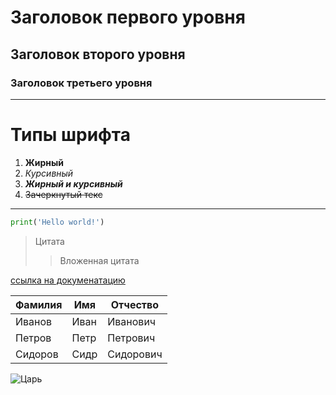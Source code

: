 # Заголовок первого уровня
## Заголовок второго уровня
### Заголовок третьего уровня


---
# Типы шрифта
1. __Жирный__
2. _Курсивный_
3. ___Жирный и курсивный___
4. ~~Зачеркнутый текс~~
---

``` python
print('Hello world!')
```

>Цитата
> >Вложенная цитата

[ссылка на докуменатацию](https://docs.github.com/en/get-started/writing-on-github/getting-started-with-writing-and-formatting-on-github/basic-writing-and-formatting-syntax)


| Фамилия | Имя  | Отчество  |
|---------|------|-----------|
| Иванов  | Иван | Иванович  |
| Петров  | Петр | Петрович  |
| Сидоров | Сидр | Сидорович |

![Царь](https://s-poster.ru/img/cash_foto/138105/450.jpg)
